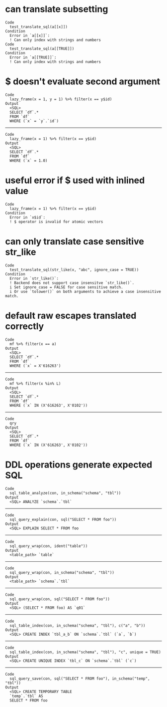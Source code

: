 # can translate subsetting

    Code
      test_translate_sql(a[[x]])
    Condition
      Error in `a[[x]]`:
      ! Can only index with strings and numbers
    Code
      test_translate_sql(a[[TRUE]])
    Condition
      Error in `a[[TRUE]]`:
      ! Can only index with strings and numbers

# $ doesn't evaluate second argument

    Code
      lazy_frame(x = 1, y = 1) %>% filter(x == y$id)
    Output
      <SQL>
      SELECT `df`.*
      FROM `df`
      WHERE (`x` = `y`.`id`)

---

    Code
      lazy_frame(x = 1) %>% filter(x == y$id)
    Output
      <SQL>
      SELECT `df`.*
      FROM `df`
      WHERE (`x` = 1.0)

# useful error if $ used with inlined value

    Code
      lazy_frame(x = 1) %>% filter(x == y$id)
    Condition
      Error in `x$id`:
      ! $ operator is invalid for atomic vectors

# can only translate case sensitive str_like

    Code
      test_translate_sql(str_like(x, "abc", ignore_case = TRUE))
    Condition
      Error in `str_like()`:
      ! Backend does not support case insensitve `str_like()`.
      i Set ignore_case = FALSE for case sensitive match.
      i Or use `tolower()` on both arguments to achieve a case insensitive match.

# default raw escapes translated correctly

    Code
      mf %>% filter(x == a)
    Output
      <SQL>
      SELECT `df`.*
      FROM `df`
      WHERE (`x` = X'616263')

---

    Code
      mf %>% filter(x %in% L)
    Output
      <SQL>
      SELECT `df`.*
      FROM `df`
      WHERE (`x` IN (X'616263', X'0102'))

---

    Code
      qry
    Output
      <SQL>
      SELECT `df`.*
      FROM `df`
      WHERE (`x` IN (X'616263', X'0102'))

# DDL operations generate expected SQL

    Code
      sql_table_analyze(con, in_schema("schema", "tbl"))
    Output
      <SQL> ANALYZE `schema`.`tbl`

---

    Code
      sql_query_explain(con, sql("SELECT * FROM foo"))
    Output
      <SQL> EXPLAIN SELECT * FROM foo

---

    Code
      sql_query_wrap(con, ident("table"))
    Output
      <table_path> `table`

---

    Code
      sql_query_wrap(con, in_schema("schema", "tbl"))
    Output
      <table_path> `schema`.`tbl`

---

    Code
      sql_query_wrap(con, sql("SELECT * FROM foo"))
    Output
      <SQL> (SELECT * FROM foo) AS `q01`

---

    Code
      sql_table_index(con, in_schema("schema", "tbl"), c("a", "b"))
    Output
      <SQL> CREATE INDEX `tbl_a_b` ON `schema`.`tbl` (`a`, `b`)

---

    Code
      sql_table_index(con, in_schema("schema", "tbl"), "c", unique = TRUE)
    Output
      <SQL> CREATE UNIQUE INDEX `tbl_c` ON `schema`.`tbl` (`c`)

---

    Code
      sql_query_save(con, sql("SELECT * FROM foo"), in_schema("temp", "tbl"))
    Output
      <SQL> CREATE TEMPORARY TABLE 
      `temp`.`tbl` AS
      SELECT * FROM foo

